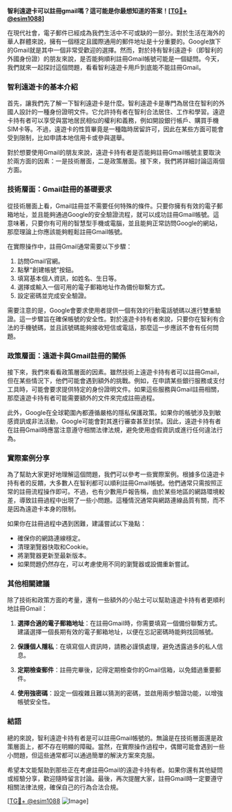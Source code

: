**智利遠遊卡可以註冊gmail嗎？這可能是你最想知道的答案！[[TG💪+ @esim1088](https://t.me/s/esim1088)]**

在現代社會，電子郵件已經成為我們生活中不可或缺的一部分。對於生活在海外的華人群體來說，擁有一個穩定且國際通用的郵件地址是十分重要的。Google旗下的Gmail就是其中一個非常受歡迎的選擇。然而，對於持有智利遠遊卡（即智利的外國身份證）的朋友來說，是否能夠順利註冊Gmail帳號可能是一個疑問。今天，我們就來一起探討這個問題，看看智利遠遊卡用戶到底能不能註冊Gmail。

### 智利遠遊卡的基本介紹

首先，讓我們先了解一下智利遠遊卡是什麼。智利遠遊卡是專門為居住在智利的外國人設計的一種身份證明文件。它允許持有者在智利合法居住、工作和學習。遠遊卡持有者可以享受與當地居民相似的權利和義務，例如開設銀行帳戶、購買手機SIM卡等。不過，遠遊卡的性質畢竟是一種臨時居留許可，因此在某些方面可能會受到限制，比如申請本地信用卡或參與選舉。

對於想要使用Gmail的朋友來說，遠遊卡持有者是否能夠註冊Gmail帳號主要取決於兩方面的因素：一是技術層面，二是政策層面。接下來，我們將詳細討論這兩個方面。

### 技術層面：Gmail註冊的基礎要求

從技術層面上看，Gmail註冊並不需要任何特殊的條件。只要你擁有有效的電子郵箱地址，並且能夠通過Google的安全驗證流程，就可以成功註冊Gmail帳號。這意味著，只要你有可用的智慧型手機或電腦，並且能夠正常訪問Google的網站，那麼理論上你應該能夠輕鬆註冊Gmail帳號。

在實際操作中，註冊Gmail通常需要以下步驟：

1. 訪問Gmail官網。
2. 點擊“創建帳號”按鈕。
3. 填寫基本個人資訊，如姓名、生日等。
4. 選擇或輸入一個可用的電子郵箱地址作為備份聯繫方式。
5. 設定密碼並完成安全驗證。

需要注意的是，Google會要求使用者提供一個有效的行動電話號碼以進行雙重驗證。這一步驟旨在確保帳號的安全性。對於遠遊卡持有者來說，只要你在智利有合法的手機號碼，並且該號碼能夠接收短信或電話，那麼這一步應該不會有任何問題。

### 政策層面：遠遊卡與Gmail註冊的關係

接下來，我們來看看政策層面的因素。雖然技術上遠遊卡持有者可以註冊Gmail，但在某些情況下，他們可能會遇到額外的挑戰。例如，在申請某些銀行服務或支付工具時，可能會要求提供特定的身份證明文件。如果這些服務與Gmail註冊相關，那麼遠遊卡持有者可能需要額外的文件來完成註冊過程。

此外，Google在全球範圍內都遵循嚴格的隱私保護政策。如果你的帳號涉及到敏感資訊或非法活動，Google可能會對其進行審查甚至封禁。因此，遠遊卡持有者在註冊Gmail時應當注意遵守相關法律法規，避免使用虛假資訊或進行任何違法行為。

### 實際案例分享

為了幫助大家更好地理解這個問題，我們可以參考一些實際案例。根據多位遠遊卡持有者的反饋，大多數人在智利都可以順利註冊Gmail帳號。他們通常只需按照正常的註冊流程操作即可。不過，也有少數用戶報告稱，由於某些地區的網路環境較差，導致註冊過程中出現了一些小問題。這種情況通常與網路連線品質有關，而不是因為遠遊卡本身的限制。

如果你在註冊過程中遇到困難，建議嘗試以下幾點：

- 確保你的網路連線穩定。
- 清理瀏覽器快取和Cookie。
- 將瀏覽器更新至最新版本。
- 如果問題仍然存在，可以考慮使用不同的瀏覽器或設備重新嘗試。

### 其他相關建議

除了技術和政策方面的考量，還有一些額外的小貼士可以幫助遠遊卡持有者更順利地註冊Gmail：

1. **選擇合適的電子郵箱地址**：在註冊Gmail時，你需要填寫一個備份聯繫方式。建議選擇一個長期有效的電子郵箱地址，以便在忘記密碼時能夠找回帳號。
   
2. **保護個人隱私**：在填寫個人資訊時，請務必謹慎處理，避免透露過多的私人信息。

3. **定期檢查郵件**：註冊完畢後，記得定期檢查你的Gmail信箱，以免錯過重要郵件。

4. **使用強密碼**：設定一個複雜且難以猜測的密碼，並啟用兩步驗證功能，以增強帳號安全性。

### 結語

總的來說，智利遠遊卡持有者是可以註冊Gmail帳號的。無論是在技術層面還是政策層面上，都不存在明顯的障礙。當然，在實際操作過程中，偶爾可能會遇到一些小問題，但這些通常都可以通過簡單的解決方案來克服。

希望本文能幫助到那些正在考慮註冊Gmail的遠遊卡持有者。如果你還有其他疑問或經驗分享，歡迎隨時留言討論。最後，再次提醒大家，註冊Gmail時一定要遵守相關法律法規，確保自己的行為合法合規。

[[TG💪+ @esim1088](https://t.me/s/esim1088) ![Image](https://i.postimg.cc/4NQfJmqS/Snipaste-2025-05-13-00-14-12.png)]
